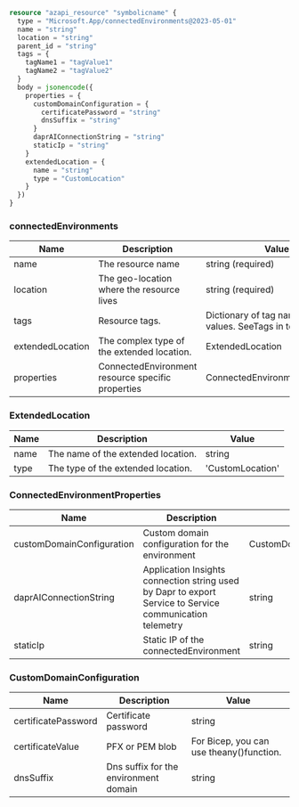 ```terraform
resource "azapi_resource" "symbolicname" {
  type = "Microsoft.App/connectedEnvironments@2023-05-01"
  name = "string"
  location = "string"
  parent_id = "string"
  tags = {
    tagName1 = "tagValue1"
    tagName2 = "tagValue2"
  }
  body = jsonencode({
    properties = {
      customDomainConfiguration = {
        certificatePassword = "string"
        dnsSuffix = "string"
      }
      daprAIConnectionString = "string"
      staticIp = "string"
    }
    extendedLocation = {
      name = "string"
      type = "CustomLocation"
    }
  })
}

```

### connectedEnvironments

| Name | Description | Value |
|-|-|-|
| name | The resource name | string (required) |
| location | The geo-location where the resource lives | string (required) |
| tags | Resource tags. | Dictionary of tag names and values. SeeTags in templates |
| extendedLocation | The complex type of the extended location. | ExtendedLocation |
| properties | ConnectedEnvironment resource specific properties | ConnectedEnvironmentProperties |


### ExtendedLocation

| Name | Description | Value |
|-|-|-|
| name | The name of the extended location. | string |
| type | The type of the extended location. | 'CustomLocation' |


### ConnectedEnvironmentProperties

| Name | Description | Value |
|-|-|-|
| customDomainConfiguration | Custom domain configuration for the environment | CustomDomainConfiguration |
| daprAIConnectionString | Application Insights connection string used by Dapr to export Service to Service communication telemetry | string |
| staticIp | Static IP of the connectedEnvironment | string |


### CustomDomainConfiguration

| Name | Description | Value |
|-|-|-|
| certificatePassword | Certificate password | string |
| certificateValue | PFX or PEM blob | For Bicep, you can use theany()function. |
| dnsSuffix | Dns suffix for the environment domain | string |


